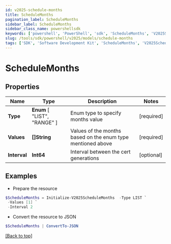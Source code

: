 ```yaml
---
id: v2025-schedule-months
title: ScheduleMonths
pagination_label: ScheduleMonths
sidebar_label: ScheduleMonths
sidebar_class_name: powershellsdk
keywords: ['powershell', 'PowerShell', 'sdk', 'ScheduleMonths', 'V2025ScheduleMonths'] 
slug: /tools/sdk/powershell/v2025/models/schedule-months
tags: ['SDK', 'Software Development Kit', 'ScheduleMonths', 'V2025ScheduleMonths']
---
```



# ScheduleMonths

## Properties

Name | Type | Description | Notes
------------ | ------------- | ------------- | -------------
**Type** |  **Enum** [  "LIST",    "RANGE" ] | Enum type to specify months value | [required]
**Values** | **[]String** | Values of the months based on the enum type mentioned above | [required]
**Interval** | **Int64** | Interval between the cert generations | [optional] 

## Examples

- Prepare the resource
```powershell
$ScheduleMonths = Initialize-V2025ScheduleMonths  -Type LIST `
 -Values [1] `
 -Interval 2
```

- Convert the resource to JSON
```powershell
$ScheduleMonths | ConvertTo-JSON
```


[[Back to top]](#) 

